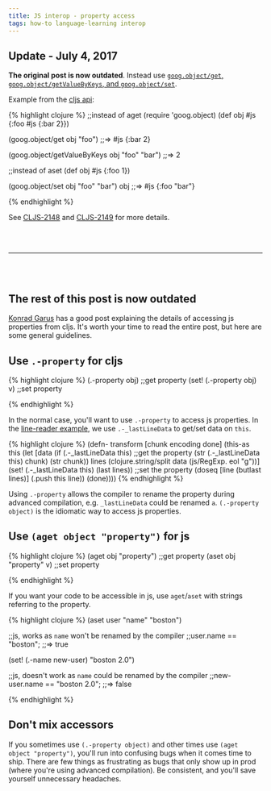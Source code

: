 ```yaml
---
title: JS interop - property access
tags: how-to language-learning interop
---
```


## Update - July 4, 2017

**The original post is now outdated**. Instead use [`goog.object/get`, `goog.object/getValueByKeys`, and `goog.object/set`][goog object].

Example from the [cljs api][cljs api]:

{% highlight clojure %}
;;instead of aget
(require 'goog.object)
(def obj #js {:foo #js {:bar 2}})

(goog.object/get obj "foo")
;;=> #js {:bar 2} 

(goog.object/getValueByKeys obj "foo" "bar")
;;=> 2

;;instead of aset
(def obj #js {:foo 1})

(goog.object/set obj "foo" "bar")
obj
;;=> #js {:foo "bar"}
 
{% endhighlight %}

See [CLJS-2148][cljs-2148] and [CLJS-2149][cljs-2149] for more details.

<br />
<br />

---

<br />
<br />

## **The rest of this post is now outdated**

[Konrad Garus][reference-post] has a good post explaining the details of accessing js properties from cljs. It's worth your time to read the entire post, but here are some general guidelines.

## Use `.-property` for cljs

{% highlight clojure %}
(.-property obj) ;;get property
(set! (.-property obj) v) ;;set property
 
{% endhighlight %}

In the normal case, you'll want to use `.-property` to access js properties. In the [line-reader example][line-reader], we use `.-_lastLineData` to get/set data on `this`.

{% highlight clojure %}
(defn- transform [chunk encoding done]
  (this-as this
    (let [data (if (.-_lastLineData this) ;;get the property
                 (str (.-_lastLineData this) chunk)
                 (str chunk))
          lines (clojure.string/split data (js/RegExp. eol "g"))]
      (set! (.-_lastLineData this) (last lines)) ;;set the property
      (doseq [line (butlast lines)]
        (.push this line))
      (done))))
{% endhighlight %}

Using `.-property` allows the compiler to rename the property during advanced compilation, e.g. `_lastLineData` could be renamed `a`. `(.-property object)` is the idiomatic way to access js properties.

## Use `(aget object "property")` for js

{% highlight clojure %}
(aget obj "property") ;;get property
(aset obj "property" v) ;;set property
 
{% endhighlight %}

If you want your code to be accessible in js, use `aget`/`aset` with strings referring to the property.

{% highlight clojure %}
(aset user "name" "boston")

;;js, works as `name` won't be renamed by the compiler
;;user.name == "boston"; ;;=> true

(set! (.-name new-user) "boston 2.0")

;;js, doesn't work as `name` could be renamed by the compiler
;;new-user.name == "boston 2.0"; ;;=> false
 
{% endhighlight %}

## Don't mix accessors

If you sometimes use `(.-property object)` and other times use `(aget object "property")`, you'll run into confusing bugs when it comes time to ship. There are few things as frustrating as bugs that only show up in prod (where you're using advanced compilation). Be consistent, and you'll save yourself unnecessary headaches.

[reference-post]: http://squirrel.pl/blog/2013/03/28/two-ways-to-access-properties-in-clojurescript/
[line-reader]: http://clojurescriptmadeeasy.com/blog/cljs-read-files-line-by-line-on-nodejs.html
[goog object]: https://google.github.io/closure-library/api/goog.object.html
[cljs api]: https://cljs.github.io/api/cljs.core/aget
[cljs-2148]: https://dev.clojure.org/jira/browse/CLJS-2148
[cljs-2149]: https://dev.clojure.org/jira/browse/CLJS-2149
